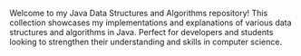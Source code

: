 Welcome to my Java Data Structures and Algorithms repository! This collection showcases my implementations and explanations of various data structures and algorithms in Java. Perfect for developers and students looking to strengthen their understanding and skills in computer science.

